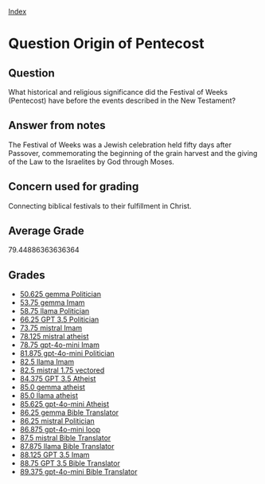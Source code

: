 
[Index](../../index.md)
# Question Origin of Pentecost
## Question
What historical and religious significance did the Festival of Weeks (Pentecost) have before the events described in the New Testament?

## Answer from notes
The Festival of Weeks was a Jewish celebration held fifty days after Passover, commemorating the beginning of the grain harvest and the giving of the Law to the Israelites by God through Moses.

## Concern used for grading
Connecting biblical festivals to their fulfillment in Christ.

## Average Grade
79.44886363636364

## Grades
 * [50.625 gemma Politician](../answers/gemma_Politician/Origin_of_Pentecost.md)
 * [53.75 gemma Imam](../answers/gemma_Imam/Origin_of_Pentecost.md)
 * [58.75 llama Politician](../answers/llama_Politician/Origin_of_Pentecost.md)
 * [66.25 GPT 3.5 Politician](../answers/GPT_3.5_Politician/Origin_of_Pentecost.md)
 * [73.75 mistral Imam](../answers/mistral_Imam/Origin_of_Pentecost.md)
 * [78.125 mistral atheist](../answers/mistral_atheist/Origin_of_Pentecost.md)
 * [78.75 gpt-4o-mini Imam](../answers/gpt-4o-mini_Imam/Origin_of_Pentecost.md)
 * [81.875 gpt-4o-mini Politician](../answers/gpt-4o-mini_Politician/Origin_of_Pentecost.md)
 * [82.5 llama Imam](../answers/llama_Imam/Origin_of_Pentecost.md)
 * [82.5 mistral 1.75 vectored](../answers/mistral_1.75_vectored/Origin_of_Pentecost.md)
 * [84.375 GPT 3.5 Atheist](../answers/GPT_3.5_Atheist/Origin_of_Pentecost.md)
 * [85.0 gemma atheist](../answers/gemma_atheist/Origin_of_Pentecost.md)
 * [85.0 llama atheist](../answers/llama_atheist/Origin_of_Pentecost.md)
 * [85.625 gpt-4o-mini Atheist](../answers/gpt-4o-mini_Atheist/Origin_of_Pentecost.md)
 * [86.25 gemma Bible Translator](../answers/gemma_Bible_Translator/Origin_of_Pentecost.md)
 * [86.25 mistral Politician](../answers/mistral_Politician/Origin_of_Pentecost.md)
 * [86.875 gpt-4o-mini loop](../answers/gpt-4o-mini_loop/Origin_of_Pentecost.md)
 * [87.5 mistral Bible Translator](../answers/mistral_Bible_Translator/Origin_of_Pentecost.md)
 * [87.875 llama Bible Translator](../answers/llama_Bible_Translator/Origin_of_Pentecost.md)
 * [88.125 GPT 3.5 Imam](../answers/GPT_3.5_Imam/Origin_of_Pentecost.md)
 * [88.75 GPT 3.5 Bible Translator](../answers/GPT_3.5_Bible_Translator/Origin_of_Pentecost.md)
 * [89.375 gpt-4o-mini Bible Translator](../answers/gpt-4o-mini_Bible_Translator/Origin_of_Pentecost.md)
